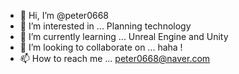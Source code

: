 - 👋 Hi, I’m @peter0668
- 👀 I’m interested in ... Planning technology 
- 🌱 I’m currently learning ... Unreal Engine and Unity
- 💞️ I’m looking to collaborate on ... haha !            
- 📫 How to reach me ... peter0668@naver.com

<!---
peter0668/peter0668 is a ✨ special ✨ repository because its `README.md` (this file) appears on your GitHub profile.
You can click the Preview link to take a look at your changes.
--->

